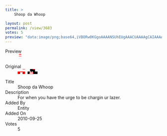 ```yaml
---
title: >
    Shoop da Whoop

layout: post
permalink: /view/3683
votes: 5
preview: "data:image/png;base64,iVBORw0KGgoAAAANSUhEUgAAACUAAAAgCAIAAAAaMSbnAAAABnRSTlMA/wD/AP5AXyvrAAAAXUlEQVRIie3SwQrAIAwD0ET2/3+WX1p2EbaCXja9jORkofiolvaJOwQJGySAfrABY1Has5AEW9KwXBKW+djGXeUNPuXYdO8sk4HivUz9v+xLvHjx4sWLFy9evH95F6toIs/8cUFdAAAAAElFTkSuQmCC"
---
```

<dl class="side-by-side">
<dt>Preview</dt>
<dd>
    <img class="preview" src="data:image/png;base64,iVBORw0KGgoAAAANSUhEUgAAACUAAAAgCAIAAAAaMSbnAAAABnRSTlMA/wD/AP5AXyvrAAAAXUlEQVRIie3SwQrAIAwD0ET2/3+WX1p2EbaCXja9jORkofiolvaJOwQJGySAfrABY1Has5AEW9KwXBKW+djGXeUNPuXYdO8sk4HivUz9v+xLvHjx4sWLFy9evH95F6toIs/8cUFdAAAAAElFTkSuQmCC">
</dd>
<dt>Original</dt>
<dd>
    <img class="preview" src="data:image/png;base64,iVBORw0KGgoAAAANSUhEUgAAAEAAAAAgCAYAAACinX6EAAAAjUlEQVR42u2WUQqAIBAF9+gdao/hnTaUhD4ytU0onYGHov7sKKqIExUxKyTOiR+7i1UiE3ArQCuZXkBDEIAABCDgv4QQLBLbXNTV2GMB1vCWeuLZ4Vxoeu+P9tzvkFDO1wXUTsBYAa0MEKAdknWEgK39Eklr3xSgnd9YlwQEIAABa1+CAAAAAAAAALAcO1EhJ1xH53RyAAAAAElFTkSuQmCC">
</dd>
<dt>Title</dt>
<dd>Shoop da Whoop</dd>
<dt>Description</dt>
<dd>For when you have the urge to be chargin ur lazer.</dd>
<dt>Added By</dt>
<dd>Entity</dd>
<dt>Added On</dt>
<dd>2010-09-25</dd>
<dt>Votes</dt>
<dd>5</dd>
</dl>
